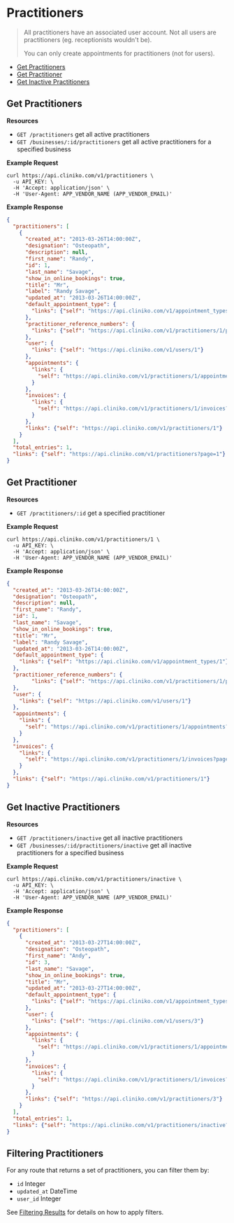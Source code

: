 Practitioners
============
> All practitioners have an associated user account.  Not all users are practitioners (eg. receptionists wouldn't be).
>
> You can only create appointments for practitioners (not for users).

* [Get Practitioners](#get-practitioners "This will return all practitioners.")
* [Get Practitioner](#get-practitioner "This will return a specified practitioner.")
* [Get Inactive Practitioners](#get-inactive-practitioners "This will return all inactive practitioners.")

Get Practitioners
----------------

**Resources**
* ```GET /practitioners``` get all active practitioners
* ```GET /businesses/:id/practitioners``` get all active practitioners for a specified business

**Example Request**
```shell
curl https://api.cliniko.com/v1/practitioners \
  -u API_KEY: \
  -H 'Accept: application/json' \
  -H 'User-Agent: APP_VENDOR_NAME (APP_VENDOR_EMAIL)'
```

**Example Response**
```json
{
  "practitioners": [
    {
      "created_at": "2013-03-26T14:00:00Z",
      "designation": "Osteopath",
      "description": null,
      "first_name": "Randy",
      "id": 1,
      "last_name": "Savage",
      "show_in_online_bookings": true,
      "title": "Mr",
      "label": "Randy Savage",
      "updated_at": "2013-03-26T14:00:00Z",
      "default_appointment_type": {
        "links": {"self": "https://api.cliniko.com/v1/appointment_types/1"}
      },
      "practitioner_reference_numbers": {
        "links": {"self": "https://api.cliniko.com/v1/practitioners/1/practitioner_reference_numbers?page=1"}
      },
      "user": {
        "links": {"self": "https://api.cliniko.com/v1/users/1"}
      },
      "appointments": {
        "links": {
          "self": "https://api.cliniko.com/v1/practitioners/1/appointments?page=1"
        }
      },
      "invoices": {
        "links": {
          "self": "https://api.cliniko.com/v1/practitioners/1/invoices?page=1"
        }
      },
      "links": {"self": "https://api.cliniko.com/v1/practitioners/1"}
    }
  ],
  "total_entries": 1,
  "links": {"self": "https://api.cliniko.com/v1/practitioners?page=1"}
}
```

Get Practitioner
------------

**Resources**
* ```GET /practitioners/:id``` get a specified practitioner

**Example Request**
```shell
curl https://api.cliniko.com/v1/practitioners/1 \
  -u API_KEY: \
  -H 'Accept: application/json' \
  -H 'User-Agent: APP_VENDOR_NAME (APP_VENDOR_EMAIL)'
```

**Example Response**
```json
{
  "created_at": "2013-03-26T14:00:00Z",
  "designation": "Osteopath",
  "description": null,
  "first_name": "Randy",
  "id": 1,
  "last_name": "Savage",
  "show_in_online_bookings": true,
  "title": "Mr",
  "label": "Randy Savage",
  "updated_at": "2013-03-26T14:00:00Z",
  "default_appointment_type": {
    "links": {"self": "https://api.cliniko.com/v1/appointment_types/1"}
  },
  "practitioner_reference_numbers": {
        "links": {"self": "https://api.cliniko.com/v1/practitioners/1/practitioner_reference_numbers?page=1"}
  },
  "user": {
    "links": {"self": "https://api.cliniko.com/v1/users/1"}
  },
  "appointments": {
    "links": {
      "self": "https://api.cliniko.com/v1/practitioners/1/appointments?page=1"
    }
  },
  "invoices": {
    "links": {
      "self": "https://api.cliniko.com/v1/practitioners/1/invoices?page=1"
    }
  },
  "links": {"self": "https://api.cliniko.com/v1/practitioners/1"}
}
```

Get Inactive Practitioners
----------------

**Resources**
* ```GET /practitioners/inactive``` get all inactive practitioners
* ```GET /businesses/:id/practitioners/inactive``` get all inactive practitioners for a specified business

**Example Request**
```shell
curl https://api.cliniko.com/v1/practitioners/inactive \
  -u API_KEY: \
  -H 'Accept: application/json' \
  -H 'User-Agent: APP_VENDOR_NAME (APP_VENDOR_EMAIL)'
```

**Example Response**
```json
{
  "practitioners": [
    {
      "created_at": "2013-03-27T14:00:00Z",
      "designation": "Osteopath",
      "first_name": "Andy",
      "id": 3,
      "last_name": "Savage",
      "show_in_online_bookings": true,
      "title": "Mr",
      "updated_at": "2013-03-27T14:00:00Z",
      "default_appointment_type": {
        "links": {"self": "https://api.cliniko.com/v1/appointment_types/1"}
      },
      "user": {
        "links": {"self": "https://api.cliniko.com/v1/users/3"}
      },
      "appointments": {
        "links": {
          "self": "https://api.cliniko.com/v1/practitioners/1/appointments?page=1"
        }
      },
      "invoices": {
        "links": {
          "self": "https://api.cliniko.com/v1/practitioners/1/invoices?page=1"
        }
      },
      "links": {"self": "https://api.cliniko.com/v1/practitioners/3"}
    }
  ],
  "total_entries": 1,
  "links": {"self": "https://api.cliniko.com/v1/practitioners/inactive?page=1"}
}
```

Filtering Practitioners
----------------

For any route that returns a set of practitioners, you can filter them by:
* ```id``` Integer
* ```updated_at``` DateTime
* ```user_id``` Integer

See [Filtering Results](https://github.com/redguava/cliniko-api#filtering-results) for details on how to apply filters.

